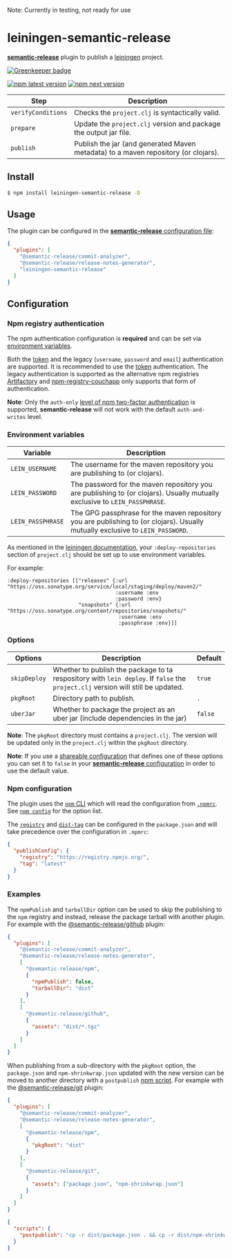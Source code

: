 Note: Currently in testing, not ready for use

# leiningen-semantic-release

[**semantic-release**](https://github.com/semantic-release/semantic-release) plugin to publish a [leiningen](https://github.com/technomancy/leiningen) project.

[![Greenkeeper badge](https://badges.greenkeeper.io/semantic-release/npm.svg)](https://greenkeeper.io/)

[![npm latest version](https://img.shields.io/npm/v/noxharmonium/leiningen-semantic-release/latest.svg)](https://www.npmjs.com/package/noxharmonium/leiningen-semantic-release)
[![npm next version](https://img.shields.io/npm/v/noxharmonium/leiningen-semantic-release/next.svg)](https://www.npmjs.com/package/noxharmonium/leiningen-semantic-release)

| Step               | Description                                                                        |
| ------------------ | ---------------------------------------------------------------------------------- |
| `verifyConditions` | Checks the `project.clj` is syntactically valid.                                   |
| `prepare`          | Update the `project.clj` version and package the output jar file.                  |
| `publish`          | Publish the jar (and generated Maven metadata) to a maven repository (or clojars). |

## Install

```bash
$ npm install leiningen-semantic-release -D
```

## Usage

The plugin can be configured in the [**semantic-release** configuration file](https://github.com/semantic-release/semantic-release/blob/master/docs/usage/configuration.md#configuration):

```json
{
  "plugins": [
    "@semantic-release/commit-analyzer",
    "@semantic-release/release-notes-generator",
    "leiningen-semantic-release"
  ]
}
```

## Configuration

### Npm registry authentication

The npm authentication configuration is **required** and can be set via [environment variables](#environment-variables).

Both the [token](https://docs.npmjs.com/getting-started/working_with_tokens) and the legacy (`username`, `password` and `email`) authentication are supported. It is recommended to use the [token](https://docs.npmjs.com/getting-started/working_with_tokens) authentication. The legacy authentication is supported as the alternative npm registries [Artifactory](https://www.jfrog.com/open-source/#os-arti) and [npm-registry-couchapp](https://github.com/npm/npm-registry-couchapp) only supports that form of authentication.

**Note**: Only the `auth-only` [level of npm two-factor authentication](https://docs.npmjs.com/getting-started/using-two-factor-authentication#levels-of-authentication) is supported, **semantic-release** will not work with the default `auth-and-writes` level.

### Environment variables

| Variable          | Description                                                                                                                    |
| ----------------- | ------------------------------------------------------------------------------------------------------------------------------ |
| `LEIN_USERNAME`   | The username for the maven repository you are publishing to (or clojars).                                                      |
| `LEIN_PASSWORD`   | The password for the maven repository you are publishing to (or clojars). Usually mutually exclusive to `LEIN_PASSPHRASE`.     |
| `LEIN_PASSPHRASE` | The GPG passphrase for the maven repository you are publishing to (or clojars). Usually mutually exclusive to `LEIN_PASSWORD`. |

As mentioned in the [leiningen documentation](https://github.com/technomancy/leiningen/blob/stable/doc/DEPLOY.md#credentials-in-the-environment),
your `:deploy-repositories` section of `project.clj` should be set up to use environment variables.

For example:

```
:deploy-repositories [["releases" {:url "https://oss.sonatype.org/service/local/staging/deploy/maven2/"
                                   :username :env
                                   :password :env}
                       "snapshots" {:url "https://oss.sonatype.org/content/repositories/snapshots/"
                                    :username :env
                                    :passphrase :env}]]
```

### Options

| Options      | Description                                                                                                                      | Default |
| ------------ | -------------------------------------------------------------------------------------------------------------------------------- | ------- |
| `skipDeploy` | Whether to publish the package to ta respository with `lein deploy`. If `false` the `project.clj` version will still be updated. | `true`  |
| `pkgRoot`    | Directory path to publish.                                                                                                       | `.`     |
| `uberJar`    | Whether to package the project as an uber jar (include dependencies in the jar)                                                  | `false` |

**Note**: The `pkgRoot` directory must contains a `project.clj`. The version will be updated only in the `project.clj` within the `pkgRoot` directory.

**Note**: If you use a [shareable configuration](https://github.com/semantic-release/semantic-release/blob/master/docs/usage/shareable-configurations.md#shareable-configurations) that defines one of these options you can set it to `false` in your [**semantic-release** configuration](https://github.com/semantic-release/semantic-release/blob/master/docs/usage/configuration.md#configuration) in order to use the default value.

### Npm configuration

The plugin uses the [`npm` CLI](https://github.com/npm/cli) which will read the configuration from [`.npmrc`](https://docs.npmjs.com/files/npmrc). See [`npm config`](https://docs.npmjs.com/misc/config) for the option list.

The [`registry`](https://docs.npmjs.com/misc/registry) and [`dist-tag`](https://docs.npmjs.com/cli/dist-tag) can be configured in the `package.json` and will take precedence over the configuration in `.npmrc`:

```json
{
  "publishConfig": {
    "registry": "https://registry.npmjs.org/",
    "tag": "latest"
  }
}
```

### Examples

The `npmPublish` and `tarballDir` option can be used to skip the publishing to the `npm` registry and instead, release the package tarball with another plugin. For example with the [@semantic-release/github](https://github.com/semantic-release/github) plugin:

```json
{
  "plugins": [
    "@semantic-release/commit-analyzer",
    "@semantic-release/release-notes-generator",
    [
      "@semantic-release/npm",
      {
        "npmPublish": false,
        "tarballDir": "dist"
      }
    ],
    [
      "@semantic-release/github",
      {
        "assets": "dist/*.tgz"
      }
    ]
  ]
}
```

When publishing from a sub-directory with the `pkgRoot` option, the `package.json` and `npm-shrinkwrap.json` updated with the new version can be moved to another directory with a `postpublish` [npm script](https://docs.npmjs.com/misc/scripts). For example with the [@semantic-release/git](https://github.com/semantic-release/git) plugin:

```json
{
  "plugins": [
    "@semantic-release/commit-analyzer",
    "@semantic-release/release-notes-generator",
    [
      "@semantic-release/npm",
      {
        "pkgRoot": "dist"
      }
    ],
    [
      "@semantic-release/git",
      {
        "assets": ["package.json", "npm-shrinkwrap.json"]
      }
    ]
  ]
}
```

```json
{
  "scripts": {
    "postpublish": "cp -r dist/package.json . && cp -r dist/npm-shrinkwrap.json ."
  }
}
```
